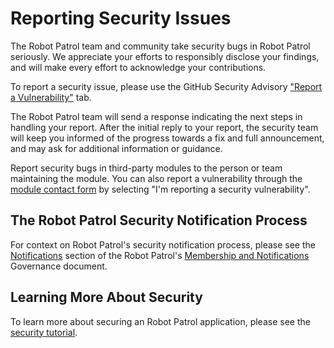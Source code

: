 # Reporting Security Issues

The Robot Patrol team and community take security bugs in Robot Patrol seriously. We appreciate your efforts to responsibly disclose your findings, and will make every effort to acknowledge your contributions.

To report a security issue, please use the GitHub Security Advisory ["Report a Vulnerability"](https://github.com/iluksbr/RobotpatrolESP32/security/advisories/new) tab.

The Robot Patrol team will send a response indicating the next steps in handling your report. After the initial reply to your report, the security team will keep you informed of the progress towards a fix and full announcement, and may ask for additional information or guidance.

Report security bugs in third-party modules to the person or team maintaining the module. You can also report a vulnerability through the [module contact form](https://www.notion.so/Patrulha-Rob-12103987007e80c881e9e9322f15c88d) by selecting "I'm reporting a security vulnerability".

## The Robot Patrol Security Notification Process

For context on Robot Patrol's security notification process, please see the [Notifications](https://www.notion.so/Patrulha-Rob-12103987007e80c881e9e9322f15c88d) section of the Robot Patrol's [Membership and Notifications](https://www.notion.so/Patrulha-Rob-12103987007e80c881e9e9322f15c88d) Governance document.

## Learning More About Security

To learn more about securing an Robot Patrol application, please see the [security tutorial](https://www.notion.so/Patrulha-Rob-12103987007e80c881e9e9322f15c88d).  
